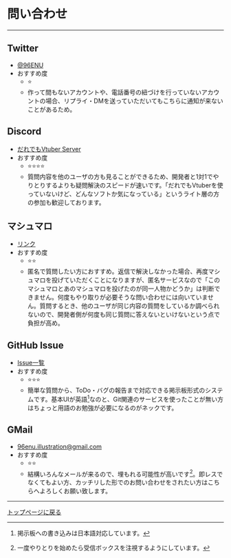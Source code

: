 # 問い合わせ
---
## Twitter
+ [@96ENU](https://twitter.com/96ENU)
+ おすすめ度
    + :star:
    + 作って間もないアカウントや、電話番号の紐づけを行っていないアカウントの場合、リプライ・DMを送っていただいてもこちらに通知が来ないことがあるため。

## Discord
+ [だれでもVtuber Server](http://discord.gg/xXeVS9DYeG)
+ おすすめ度
    + :star::star::star::star:
    + 質問内容を他のユーザの方も見ることができるため、開発者と1対1でやりとりするよりも疑問解決のスピードが速いです。「だれでもVtuberを使っていないけど、どんなソフトか気になっている」というライト層の方の参加も歓迎しております。

## マシュマロ
+ [リンク](https://marshmallow-qa.com/96enu?utm_medium=url_text&utm_source=promotion)
+ おすすめ度
    + :star::star:
    + 匿名で質問したい方におすすめ。返信で解決しなかった場合、再度マシュマロを投げていただくことになりますが、匿名サービスなので「このマシュマロとあのマシュマロを投げたのが同一人物かどうか」は判断できません。何度もやり取りが必要そうな問い合わせには向いていません。質問するとき、他のユーザが同じ内容の質問をしているか調べられないので、開発者側が何度も同じ質問に答えないといけないという点で負担が高め。

## GitHub Issue
+ [Issue一覧](https://github.com/96ENU-kuroinu/Vtuber2-md/issues)
+ おすすめ度
    + :star::star::star:
    + 簡単な質問から、ToDo・バグの報告まで対応できる掲示板形式のシステムです。基本UIが英語[^1]なのと、Git関連のサービスを使ったことが無い方はちょっと用語のお勉強が必要になるのがネックです。

## GMail
+ 96enu.illustration@gmail.com
+ おすすめ度
    + :star::star:
    + 結構いろんなメールが来るので、埋もれる可能性が高いです[^2]。即レスでなくてもよい方、カッチリした形でのお問い合わせをされたい方はこちらへよろしくお願い致します。

---
[トップページに戻る](index_top.md#falhong-cha)

[^1]: 掲示板への書き込みは日本語対応しています。
[^2]: 一度やりとりを始めたら受信ボックスを注視するようにしています。